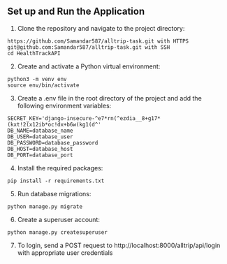 ## Set up and Run the Application

1. Clone the repository and navigate to the project directory:

```
https://github.com/Samandar587/alltrip-task.git with HTTPS
git@github.com:Samandar587/alltrip-task.git with SSH
cd HealthTrackAPI
```

2. Create and activate a Python virtual environment:

```
python3 -m venv env
source env/bin/activate
```

3. Create a .env file in the root directory of the project and add the following environment variables:

```
SECRET_KEY='django-insecure-^e7*rn(^ezdia__8+g17*(kxt!2(x12ib*oc!dx+b6w(kg1(d^'
DB_NAME=database_name
DB_USER=database_user
DB_PASSWORD=database_password
DB_HOST=database_host
DB_PORT=database_port

```


4. Install the required packages:

```
pip install -r requirements.txt
```


5. Run database migrations:

```
python manage.py migrate
```

6. Create a superuser account:

```
python manage.py createsuperuser
```

7. To login, send a POST request to http://localhost:8000/alltrip/api/login with appropriate user credentials


